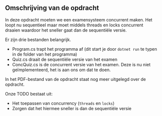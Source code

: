 ## Omschrijving van de opdracht

In deze opdracht moeten we een examensysteem concurrent maken. Het loopt nu sequentieel maar moet middels threads en locks concurrent draaien waardoor het sneller gaat dan de sequentiële versie. 

Er zijn drie bestanden belangrijk.
- Program.cs trapt het programma af (dit start je door `dotnet run` te typen in de folder van het programma)
- Quiz.cs draait de sequentiële versie van het examen
- ConcQuiz.cs is de concurrent versie van het examen. Deze is nu niet geïmplementeerd, het is aan ons om dat te doen.

In het PDF-bestand van de opdracht staat nog meer uitgelegd over de opdracht. 


Onze TODO bestaat uit: 
- Het toepassen van concurrency (`threads` en `locks`)
- Zorgen dat het hiermee sneller is dan de sequentiële versie
